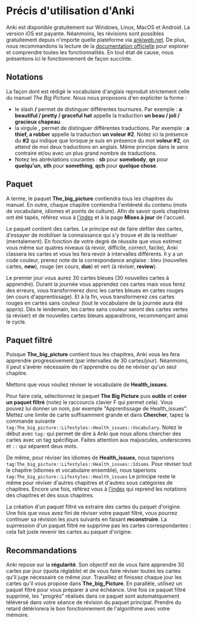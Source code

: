 # Précis d'utilisation d'Anki

Anki est disponible gratuitement sur Windows, Linux, MacOS et Android. La version iOS est payante. Néanmoins, les révisions sont possibles gratuitement depuis n'importe quelle plateforme
via [ankiweb.net](https://ankiweb.net/about). De plus, nous recommandons la lecture de la [documentation officielle](https://apps.ankiweb.net/docs/manual.fr.html) pour explorer et comprendre
toutes les fonctionnalités. En tout état de cause, nous présentons ici le fonctionnement de façon succinte.

## Notations

La façon dont est rédigé le vocabulaire d'anglais reproduit strictement celle du manuel *The Big Picture*. Nous nous proposons d'en expliciter la forme :
- le slash **/** permet de distinguer différentes tournures. Par exemple : **a beautiful / pretty / graceful hat** appelle la traduction **un beau / joli / gracieux chapeau**.
- la virgule **,** permet de distinguer différentes traductions. Par exemple : **a thief, a robber** appelle la traduction **un voleur #2**. Notez ici la présence du **#2** qui indique que
lorsque je suis en présence du mot **voleur #2**, on attend de moi deux traductions en anglais. Même principe dans le sens contraire et/ou avec un plus grand nombre de traductions.
- Notez les abréviations courantes : **sb** pour **somebody**, **qn** pour **quelqu'un**, **sth** pour **something**, **qch** pour **quelque chose**.

## Paquet

A terme, le paquet **The_big_picture** contiendra tous les chapitres du manuel. En outre, chaque chapitre contiendra l'entièreté du contenu (mots de vocabulaire, idiomes et points de culture).
Afin de savoir quels chapitres ont été tapés, référez vous à [l'index](index.md) et à la page **Mises à jour** de l'accueil.

Le paquet contient des cartes. Le principe est de faire défiler des cartes, d'essayer de mobiliser la connaissance qui s'y trouve et de la restituer (mentalement). En fonction de votre degré de réussite
que vous estimez vous même sur quatres niveaux (à revoir, difficile, correct, facile), Anki classera les cartes et vous les fera revoir à intervalles différents. Il y a un code couleur, prenez note
de la correspondance anglaise : bleu (nouvelles cartes, **new**), rouge (en cours, **due**) et vert (à réviser, **review**).

Le premier jour vous aurez 30 cartes bleues (30 nouvelles cartes à apprendre). Durant la journée vous apprendez ces cartes mais vous ferez des erreurs, vous transformerez donc les cartes bleues en cartes rouges (en cours d'apprentissage). Et à la fin, vous transformerez ces cartes rouges en cartes sans couleur (tout le vocabulaire de la journée aura été appris). Dès le lendemain, les cartes sans couleur
seront des cartes vertes (à réviser) et de nouvelles cartes bleues apparaîtrons, recommençant ainsi le cycle.

## Paquet filtré

Puisque **The_big_picture** contient tous les chapitres, Anki vous les fera apprendre progressivement (par intervalles de 30 cartes/jour). Néanmoins, il peut s'avérer nécessaire de n'apprendre ou de ne réviser qu'un seul chapitre.

Mettons que vous vouliez réviser le vocabulaire de **Health_issues**.

Pour faire cela, sélectionnez le paquet **The Big Picture** puis **outils** et **créer un paquet filtré** (notez le raccourcis clavier F qui permet cela). Vous pouvez lui donner un nom, par exemple
"Apprentissage de Health_issues". Mettez une limite de carte suffisamment grande et dans **Chercher**, tapez la commande suivante `tag:The_big_picture::Lifestyles::Health_issues::Vocabulary`.
Notez le début avec `tag:` qui permet de dire à Anki que nous allons chercher des cartes avec un tag spécifique. Faites attention aux majuscules, underscores et `::` qui séparent deux mots.

De même, pour réviser les idiomes de **Health_issues**, nous taperions `tag:The_big_picture::Lifestyles::Health_issues::Idioms`.
Pour réviser tout le chapitre (idiomes et vocabulaire ensemble), nous taperions `tag:The_big_picture::Lifestyles::Health_issues`
Le principe reste le même pour réviser d'autres chapitres et d'autres sous catégories de chapitres. Encore une fois, référez vous à [l'index](index.md) qui reprend les notations des chapitres et
des sous chapitres.

La création d'un paquet filtré va extraire des cartes du paquet d'origine.
Une fois que vous avez fini de réviser votre paquet filtré, vous pourrez continuer sa révision les jours suivants en faisant **reconstruire**. La suprression d'un paquet filtré ne supprime pas les cartes
correspondantes : cela fait juste revenir les cartes au paquet d'origine.

## Recommandations

Anki repose sur la **régularité**. Son objectif est de vous faire apprendre 30 cartes par jour (quota réglable) et de vous faire réviser toutes les cartes qu'il juge nécessaire ce même jour.
Travaillez et finissez chaque jour les cartes qu'il vous propose dans **The_big_Picture**. En parallèle, utilisez un paquet filtré pour vous préparer à une échéance. Une fois ce paquet filtré supprimé,
les "progrès" réalisés dans ce paquet sont automatiquement téléversé dans votre séance de révision du paquet principal. Prendre du retard détériorera le bon fonctionnement de l'algorithme avec votre mémoire.

